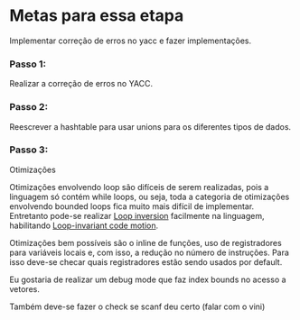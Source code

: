 # Metas para essa etapa
Implementar correção de erros no yacc e fazer implementações.


### Passo 1:
Realizar a correção de erros no YACC.

### Passo 2:
Reescrever a hashtable para usar unions para os diferentes tipos de dados.

### Passo 3: 
Otimizações

Otimizações envolvendo loop são difíceis de serem realizadas, pois a linguagem só contém while loops, ou seja, toda a categoria de otimizações envolvendo bounded loops fica muito mais difícil de implementar. Entretanto pode-se realizar [Loop inversion](https://en.wikipedia.org/wiki/Loop_inversion) facilmente na linguagem, habilitando [Loop-invariant code motion](https://en.wikipedia.org/wiki/Loop-invariant_code_motion).

Otimizações bem possíveis são o inline de funções, uso de registradores para variáveis locais e, com isso, a redução no número de instruções. Para isso deve-se checar quais registradores estão sendo usados por default.

Eu gostaria de realizar um debug mode que faz index bounds no acesso a vetores. 

Também deve-se fazer o check se scanf deu certo (falar com o vini)

